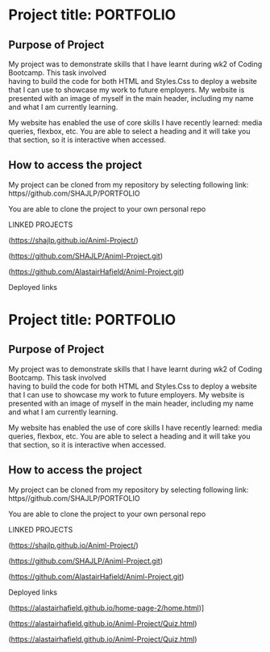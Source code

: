 # Project title: PORTFOLIO

## Purpose of Project

My project was to demonstrate skills that I have learnt during wk2 of Coding Bootcamp. This task involved <br> having to build the code for both HTML and Styles.Css to deploy a website that I can use to  showcase my work to future employers.
My website is presented with an image of myself in the main header, including my name and what I am currently learning.

My website has enabled the use of core skills I have recently learned: media queries, flexbox, etc.
You are able to select a heading and it will take you that section, so it is interactive when accessed.

## How to access the project

My project can be cloned from my repository by selecting following link:
https//github.com/SHAJLP/PORTFOLIO

You are able to clone the project to your own personal repo


LINKED PROJECTS

(https://shajlp.github.io/Animl-Project/)


(https://github.com/SHAJLP/Animl-Project.git)


(https://github.com/AlastairHafield/Animl-Project.git)

Deployed links



# Project title: PORTFOLIO

## Purpose of Project

My project was to demonstrate skills that I have learnt during wk2 of Coding Bootcamp. This task involved <br> having to build the code for both HTML and Styles.Css to deploy a website that I can use to  showcase my work to future employers.
My website is presented with an image of myself in the main header, including my name and what I am currently learning.

My website has enabled the use of core skills I have recently learned: media queries, flexbox, etc.
You are able to select a heading and it will take you that section, so it is interactive when accessed.

## How to access the project

My project can be cloned from my repository by selecting following link:
https//github.com/SHAJLP/PORTFOLIO

You are able to clone the project to your own personal repo


LINKED PROJECTS

(https://shajlp.github.io/Animl-Project/)


(https://github.com/SHAJLP/Animl-Project.git)


(https://github.com/AlastairHafield/Animl-Project.git)

Deployed links



(https://alastairhafield.github.io/home-page-2/home.html)]

(https://alastairhafield.github.io/Animl-Project/Quiz.html)


(https://alastairhafield.github.io/Animl-Project/Quiz.html)

[
](https://alastairhafield.github.io/Animl-Project/home.html)
